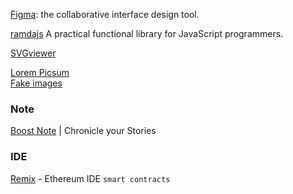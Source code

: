 [Figma](https://www.figma.com/): the collaborative interface design tool.  

[ramdajs](https://ramdajs.com/) A practical functional library for JavaScript programmers.  

[SVGviewer](https://www.svgviewer.dev/)

[Lorem Picsum](https://picsum.photos/)  
[Fake images](https://fakeimg.pl/)


### Note 
[Boost Note](https://boostnote.io/) | Chronicle your Stories

### IDE

[Remix](https://remix.ethereum.org/) - Ethereum IDE `smart contracts`


